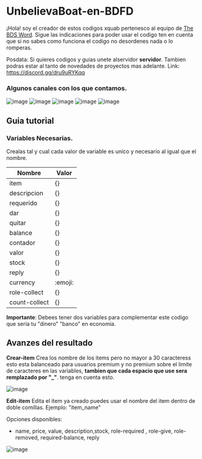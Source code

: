 # UnbelievaBoat-en-BDFD

¡Hola! soy el creador de estos codigos xquab pertenesco al equipo de [The BDS Word](https://discord.gg/dru9uRYKqq). Sigue las indicaciones para poder usar el codigo ten en cuenta que si no sabes como funciona el codigo no desordenes nada o lo romperas.

Posdata: Si quieres codigos y guias unete alservidor **servidor**. Tambien podras estar al tanto de novedades de proyectos mas adelante.
Link: https://discord.gg/dru9uRYKqq

### Algunos canales con los que contamos.

![image](https://github.com/quabwww/UnbelievaBoat-BDFD/assets/148601206/48c08513-60a8-4b1a-ba40-01fec23548ba) ![image](https://github.com/quabwww/UnbelievaBoat-BDFD/assets/148601206/cdfd37cb-644b-45d9-b2c7-efa3c973d10f) ![image](https://github.com/quabwww/UnbelievaBoat-BDFD/assets/148601206/ea18e114-b14e-40f9-94d3-7cf16a932f75) ![image](https://github.com/quabwww/UnbelievaBoat-BDFD/assets/148601206/0e7a6b43-0855-4737-af73-cc668f48f102) ![image](https://github.com/quabwww/UnbelievaBoat-BDFD/assets/148601206/00c86bed-9cd5-471c-8065-9c73514e9792)





## Guia tutorial

### Variables Necesarias.

Crealas tal y cual cada valor de variable es unico y necesario al igual que el nombre.

|    Nombre     |  Valor  | 
| --------------| ------- | 
| item          |   {}    |
| descripcion   |   {}    |
| requerido     |   {}    |
| dar           |   {}    |
| quitar        |   {}    |
| balance       |   {}    |
| contador      |   {}    |
| valor         |   {}    |
| stock         |   {}    |
| reply         |   {}    |
| currency      | :emoji: |
| role-collect  |   {}    |
| count-collect |   {}    |

__Importante__: Debees tener dos variables para complementar este codigo que seria tu "dinero" "banco" en economia.

## Avanzes del resultado

__Crear-item__
Crea los nombre de los items pero no mayor a 30 caracteress esto esta balanceado para usuarios premium y no premium sobre el limite de caracteres en las variables, __tambien que cada espacio que use sera remplazado por "_"__. tenga en cuenta esto.

![image](https://github.com/quabwww/UnbelievaBoat-BDFD/assets/148601206/3266ff80-de49-4d03-9485-e98dbe47ffbb)

__Edit-item__
Edita el item ya creado puedes usar el nombre del item dentro de doble comillas.
Ejemplo: "item_name"

Opciones disponibles:
- name, price, value, description,stock, role-required , role-give, role-removed, required-balance, reply

![image](https://github.com/quabwww/UnbelievaBoat-BDFD/assets/148601206/508f0024-de62-4c20-b56c-1f7ec713a7f9)

